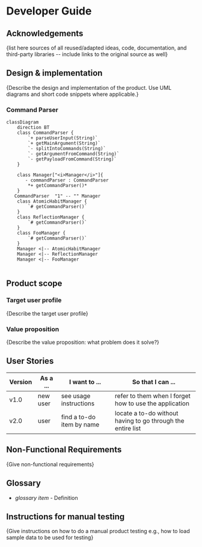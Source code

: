 # Developer Guide

## Acknowledgements

{list here sources of all reused/adapted ideas, code, documentation, and third-party libraries -- include links to the
original source as well}

## Design & implementation

{Describe the design and implementation of the product. Use UML diagrams and short code snippets where applicable.}

### Command Parser

```mermaid
classDiagram
    direction BT
    class CommandParser {
        `+ parseUserInput(String)`
        `+ getMainArgument(String)`
        `- splitIntoCommands(String)`
        `- getArgumentFromCommand(String)`
        `- getPayloadFromCommand(String)`
    }
    
    class Manager["<i>Manager</i>"]{
       - commandParser : CommandParser
        *+ getCommandParser()*
    }  
   CommandParser  "1" -- "" Manager
    class AtomicHabitManager {
        `# getCommandParser()`
    }
    class ReflectionManager {
        `# getCommandParser()`
    }
    class FooManager {
        `# getCommandParser()`
    }
    Manager <|-- AtomicHabitManager 
    Manager <|-- ReflectionManager
    Manager <|-- FooManager
     
```

## Product scope

### Target user profile

{Describe the target user profile}

### Value proposition

{Describe the value proposition: what problem does it solve?}

## User Stories

| Version | As a ... | I want to ...             | So that I can ...                                           |
|---------|----------|---------------------------|-------------------------------------------------------------|
| v1.0    | new user | see usage instructions    | refer to them when I forget how to use the application      |
| v2.0    | user     | find a to-do item by name | locate a to-do without having to go through the entire list |

## Non-Functional Requirements

{Give non-functional requirements}

## Glossary

* *glossary item* - Definition

## Instructions for manual testing

{Give instructions on how to do a manual product testing e.g., how to load sample data to be used for testing}
